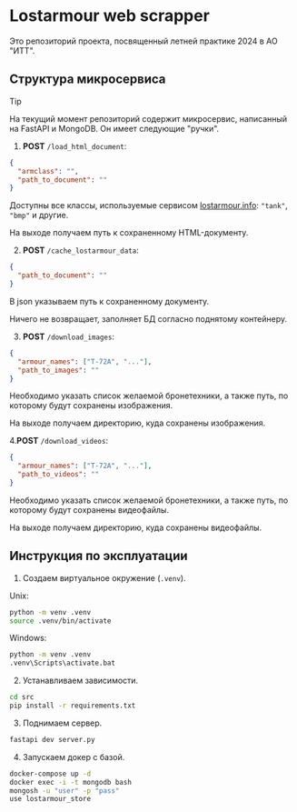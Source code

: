 # Lostarmour web scrapper

Это репозиторий проекта, посвященный летней практике 2024 в АО "ИТТ".

## Структура микросервиса

> [!TIP]
> На текущий момент репозиторий содержит микросервис, написанный на FastAPI и MongoDB. Он имеет следующие "ручки".

1. **POST** `/load_html_document`:
```json
{
  "armclass": "",
  "path_to_document": ""
}
```
Доступны все классы, используемые сервисом [lostarmour.info](https://lostarmour.info/armour): `"tank"`, `"bmp"` и другие.

На выходе получаем путь к сохраненному HTML-документу.

2. **POST** `/cache_lostarmour_data`:
```json
{
  "path_to_document": ""
}
```
В json указываем путь к сохраненному документу. 

Ничего не возвращает, заполняет БД согласно поднятому контейнеру.

3. **POST** `/download_images`:
```json
{
  "armour_names": ["Т-72А", "..."],
  "path_to_images": ""
}
```
Необходимо указать список желаемой бронетехники, а также путь, по которому будут сохранены изображения.

На выходе получаем директорию, куда сохранены изображения.

4.**POST** `/download_videos`:
```json
{
  "armour_names": ["Т-72А", "..."],
  "path_to_videos": ""
}
```
Необходимо указать список желаемой бронетехники, а также путь, по которому будут сохранены видеофайлы.

На выходе получаем директорию, куда сохранены видеофайлы.

## Инструкция по эксплуатации

1. Создаем виртуальное окружение (`.venv`).

Unix:
```sh
python -m venv .venv
source .venv/bin/activate
```

Windows:
```bat
python -m venv .venv
.venv\Scripts\activate.bat
```

2. Устанавливаем зависимости.

```sh
cd src
pip install -r requirements.txt
```

3. Поднимаем сервер.

```sh
fastapi dev server.py
```

4. Запускаем докер с базой.

```sh
docker-compose up -d
docker exec -i -t mongodb bash
mongosh -u "user" -p "pass"
use lostarmour_store
```
